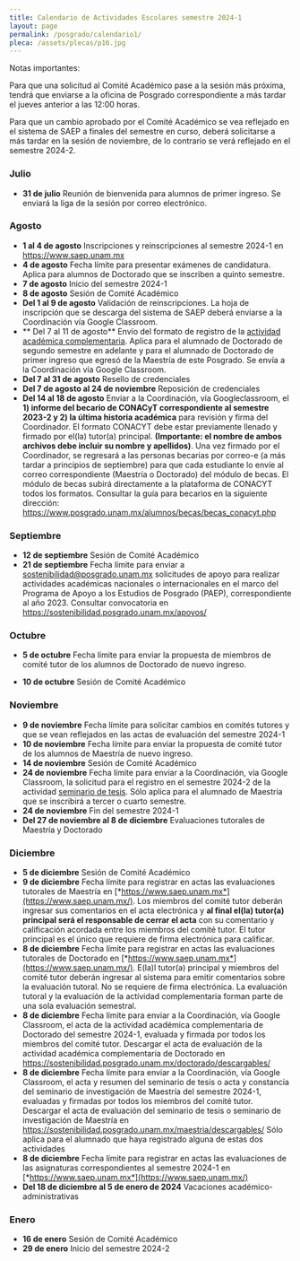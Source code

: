 ```yaml
---
title: Calendario de Actividades Escolares semestre 2024-1
layout: page
permalink: /posgrado/calendario1/
pleca: /assets/plecas/p16.jpg
---
```


Notas importantes: 

Para que una solicitud al Comité Académico pase a la sesión más próxima, tendrá que enviarse a la oficina de Posgrado correspondiente a más tardar el jueves anterior a las 12:00 horas. 

Para que un cambio aprobado por el Comité Académico se vea reflejado en el sistema de SAEP a finales del semestre en curso, deberá solicitarse a más tardar en la sesión de noviembre, de lo contrario se verá reflejado en el semestre 2024-2.

### Julio

- **31 de julio** Reunión de bienvenida para alumnos de primer ingreso. Se enviará la liga de la sesión por correo electrónico.

### Agosto
- **1 al 4 de agosto** Inscripciones y reinscripciones al semestre 2024-1 en <https://www.saep.unam.mx>
- **4 de agosto** Fecha límite para presentar exámenes de candidatura. Aplica para alumnos de Doctorado que se inscriben a quinto semestre. 
- **7 de agosto** Inicio del semestre 2024-1
- **8 de agosto** Sesión de Comité Académico
- **Del 1 al 9 de agosto** Validación de reinscripciones.  La hoja de inscripción que se descarga del sistema de SAEP deberá enviarse a la Coordinación vía Google Classroom.
- ** Del 7 al 11 de agosto** Envío del formato de registro de la [actividad académica complementaria](/doctorado/actividades). Aplica para el alumnado de Doctorado de segundo semestre en adelante y para el alumnado de Doctorado de primer ingreso que egresó de la Maestría de este Posgrado. Se envía a la Coordinación vía Google Classroom. 
- **Del 7 al 31 de agosto** Resello de credenciales
- **Del 7 de agosto al 24 de noviembre** Reposición de credenciales
- **Del 14 al 18 de agosto** Enviar a la Coordinación, vía Googleclassroom, el **1) informe del becario de CONACyT correspondiente al semestre 2023-2 y 2) la última historia académica** para revisión y firma del Coordinador. El formato CONACYT debe estar previamente llenado y firmado por el(la) tutor(a) principal. **(Importante: el nombre de ambos archivos debe incluir su nombre y apellidos)**. Una vez firmado por el Coordinador, se regresará a las personas becarias por correo-e (a más tardar a principios de septiembre) para que cada estudiante lo envíe al correo correspondiente (Maestría o Doctorado) del módulo de becas. El módulo de becas subirá directamente a la plataforma de CONACYT todos los formatos. Consultar la guía para becarios en la siguiente dirección: https://www.posgrado.unam.mx/alumnos/becas/becas_conacyt.php

### Septiembre

- **12 de septiembre** Sesión de Comité Académico
- **21 de septiembre** Fecha límite para enviar a <sostenibilidad@posgrado.unam.mx>  solicitudes de apoyo para realizar actividades académicas nacionales o internacionales en el marco del Programa de Apoyo a los Estudios de Posgrado (PAEP), correspondiente al año 2023. Consultar convocatoria en <https://sostenibilidad.posgrado.unam.mx/apoyos/>

### Octubre

- **5 de octubre** Fecha límite para enviar la propuesta de miembros de comité tutor de los alumnos de Doctorado de nuevo ingreso.

- **10 de octubre** Sesión de Comité Académico

### Noviembre	

- **9 de noviembre** Fecha límite para solicitar cambios en comités tutores y que se vean reflejados en las actas de evaluación del semestre 2024-1 
- **10 de noviembre** Fecha límite para enviar la propuesta de comité tutor de los alumnos de Maestría de nuevo ingreso.
- **14 de noviembre** Sesión de Comité Académico
- **24 de noviembre** Fecha límite para enviar a la Coordinación, vía Google Classroom, la solicitud para el registro en el semestre 2024-2 de la actividad [seminario de tesis](/maestria/seminario_tesis). Sólo aplica para el alumnado de Maestría que se inscribirá a tercer o cuarto semestre.
- **24 de noviembre** Fin del semestre 2024-1
- **Del 27 de noviembre al 8 de diciembre** Evaluaciones tutorales de Maestría y Doctorado

### Diciembre

- **5 de diciembre** Sesión de Comité Académico
- **9 de diciembre** Fecha límite para registrar en actas las evaluaciones tutorales de Maestría en [*https://www.saep.unam.mx*](https://www.saep.unam.mx/). Los miembros del comité tutor deberán ingresar sus comentarios en el acta electrónica y **al final el(la) tutor(a) principal será el responsable de cerrar el acta** con su comentario y calificación acordada entre los miembros del comité tutor. El tutor principal es el único que requiere de firma electrónica para calificar.
- **8 de diciembre** Fecha límite para registrar en actas las evaluaciones tutorales de Doctorado en [*https://www.saep.unam.mx*](https://www.saep.unam.mx/). E(la)l tutor(a) principal y miembros del comité tutor deberán ingresar al sistema para emitir comentarios sobre la evaluación tutoral. No se requiere de firma electrónica. La evaluación tutoral y la evaluación de la actividad complementaria forman parte de una sola evaluación semestral.
- **8 de diciembre** Fecha límite para enviar a la Coordinación, vía Google Classroom, el acta de la actividad académica complementaria de Doctorado del semestre 2024-1, evaluada y firmada por todos los miembros del comité tutor. Descargar el acta de evaluación de la actividad académica complementaria de Doctorado en <https://sostenibilidad.posgrado.unam.mx/doctorado/descargables/>
- **8 de diciembre** Fecha límite para enviar a la Coordinación, vía Google Classroom, el acta y resumen del seminario de tesis o acta y constancia del seminario de investigación de Maestría del semestre 2024-1, evaluadas y firmadas por todos los miembros del comité tutor. Descargar el acta de evaluación del seminario de tesis o seminario de investigación de Maestría en <https://sostenibilidad.posgrado.unam.mx/maestria/descargables/> Sólo aplica para el alumnado que haya registrado alguna de estas dos actividades
- **8 de diciembre** Fecha límite para registrar en actas las evaluaciones de las asignaturas correspondientes al semestre 2024-1 en [*https://www.saep.unam.mx*](https://www.saep.unam.mx/)
- **Del 18 de diciembre al 5 de enero de 2024** Vacaciones académico-administrativas

### Enero

- **16 de enero** Sesión de Comité Académico
- **29 de enero** Inicio del semestre 2024-2
